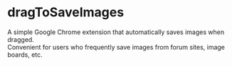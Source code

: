 dragToSaveImages
================

A simple Google Chrome extension that automatically saves images when dragged.  
Convenient for users who frequently save images from forum sites, image boards, etc.

